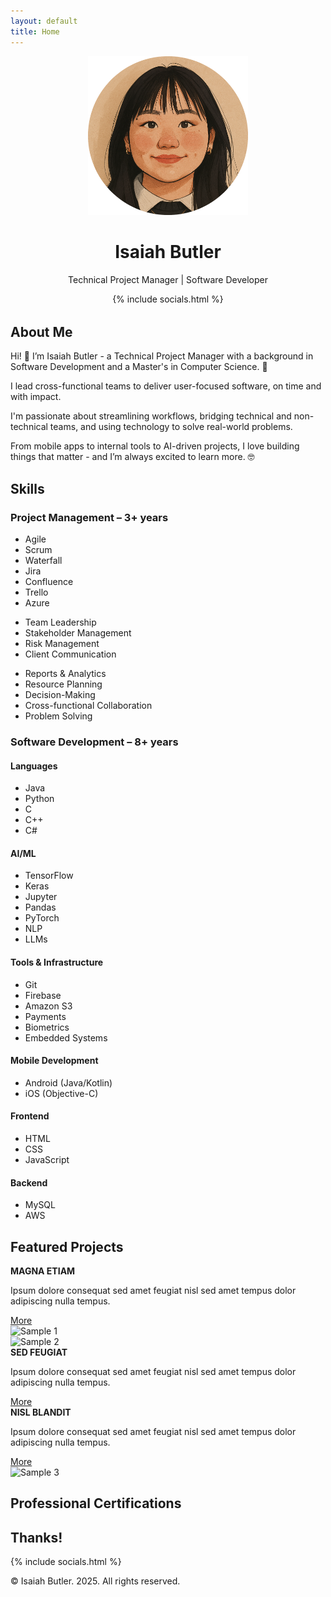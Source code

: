 ```yaml
---
layout: default
title: Home
---
```


<div class="wrapper">
  <div class="main">
    <div class="header" style="text-align: center; margin-bottom: 2rem;">
      <img src="assets/images/image.png" alt="Image" width="256" />
      <h1>Isaiah Butler</h1>
      <div class="divider"></div>
      <p class="job-title">Technical Project Manager | Software Developer</p>
      {% include socials.html %}
    </div>
    <section id="about" class="section" >
      <div class="section-header">
        <a href="#about" class="arrow-button"><i class="fas fa-chevron-down"></i></a>        
        <h2 class="section-title">About Me</h2>
        <div class="divider"></div>
      </div>
      <div class="about-text">
        <p>Hi! 👋 I’m Isaiah Butler - a Technical Project Manager with a background in Software Development and a Master's in Computer Science. 🤖</p>
        <p>I lead cross-functional teams to deliver user-focused software, on time and with impact.</p>
        <p>I'm passionate about streamlining workflows, bridging technical and non-technical teams, and using technology to solve real-world problems.</p>
        <p>From mobile apps to internal tools to AI-driven projects, I love building things that matter - and I’m always excited to learn more. 🤓</p>
      </div>
    </section>
    <section id="skills" class="section">
      <div class="section-header">
        <a href="#skills" class="arrow-button"><i class="fas fa-chevron-down"></i></a>
        <h2 class="section-title">Skills</h2>
        <div class="divider"></div>
      </div>
      <h3 class="section-subtitle">Project Management – 3+ years</h3>
      <div class="skills-columns">
        <div class="skills-col">
          <ul>
            <li><i class="fas fa-project-diagram"></i> Agile</li>
            <li><i class="fas fa-network-wired"></i> Scrum</li>
            <li><i class="fas fa-stream"></i> Waterfall</li>
            <li><i class="fab fa-jira"></i> Jira</li>
            <li><i class="fab fa-confluence"></i> Confluence</li>
            <li><i class="fab fa-trello"></i> Trello</li>
            <li><i class="devicon-azure-plain"></i> Azure</li>
          </ul>
        </div>
        <div class="skills-col">
          <ul>
            <li><i class="fas fa-users"></i> Team Leadership</li>
            <li><i class="fas fa-handshake"></i> Stakeholder Management</li>
            <li><i class="fas fa-shield-alt"></i> Risk Management</li>
            <li><i class="fas fa-user-check"></i> Client Communication</li>
          </ul>
        </div>
        <div class="skills-col">
          <ul>
            <li><i class="fas fa-chart-line"></i> Reports & Analytics</li>
            <li><i class="fas fa-gears"></i> Resource Planning</li>
            <li><i class="fas fa-lightbulb"></i> Decision-Making</li>
            <li><i class="fas fa-users-gear"></i> Cross-functional Collaboration</li>
            <li><i class="fas fa-tools"></i> Problem Solving</li>
          </ul>
        </div>
      </div>
      <h3 class="section-subtitle">Software Development – 8+ years</h3>
      <div class="skills-columns">
      <div class="skills-col">
        <h4>Languages</h4>
        <ul>
          <li><i class="fas fa-code"></i> Java</li>
          <li><i class="devicon-python-plain"></i> Python</li>
          <li><i class="devicon-c-plain"></i> C</li>
          <li><i class="devicon-cplusplus-plain"></i> C++</li>
          <li><i class="devicon-csharp-plain"></i> C#</li>
        </ul>
      </div>
      <div class="skills-col">
        <h4>AI/ML</h4>
        <ul>
          <li><i class="devicon-tensorflow-original"></i> TensorFlow</li>
          <li><i class="fas fa-brain"></i> Keras</li>
          <li><i class="devicon-jupyter-plain"></i> Jupyter</li>
          <li><i class="devicon-pandas-plain"></i> Pandas</li>
          <li><i class="devicon-pytorch-original"></i> PyTorch</li>
          <li><i class="fas fa-brain"></i> NLP</li>
          <li><i class="fas fa-robot"></i> LLMs</li>
        </ul>
      </div>
      <div class="skills-col">
        <h4>Tools & Infrastructure</h4>
        <ul>
          <li><i class="fab fa-git-alt"></i> Git</li>
          <li><i class="fas fa-fire"></i> Firebase</li>
          <li><i class="fas fa-cloud"></i> Amazon S3</li>
          <li><i class="fas fa-credit-card"></i> Payments</li>
          <li><i class="fas fa-fingerprint"></i> Biometrics</li>
          <li><i class="devicon-embeddedc-plain"></i> Embedded Systems</li>
        </ul>
      </div>
      <div class="skills-col">      
        <h4>Mobile Development</h4>
        <ul>
          <li><i class="fab fa-android"></i> Android (Java/Kotlin)</li>
          <li><i class="fab fa-apple"></i> iOS (Objective-C)</li>
        </ul>
      </div>
      <div class="skills-col">
        <h4>Frontend</h4>
        <ul>
          <li><i class="fab fa-html5"></i> HTML</li>
          <li><i class="fab fa-css3-alt"></i> CSS</li>
          <li><i class="fab fa-js-square"></i> JavaScript</li>
        </ul>
      </div>
      <div class="skills-col">
        <h4>Backend</h4>
        <ul>
          <li><i class="fas fa-database"></i> MySQL</li>          
          <li><i class="fas fa-cloud"></i> AWS</li>
        </ul>
      </div>
    </div>
    </section>
    <section id="projects" class="section" >
      <div class="section-header">
        <a href="#projects" class="arrow-button"><i class="fas fa-chevron-down"></i></a>        
        <h2 class="section-title">Featured Projects</h2>
        <div class="divider"></div>
      </div>
      <div class="card">
        <div class="text">
          <strong>MAGNA ETIAM</strong>
          <p>Ipsum dolore consequat sed amet feugiat nisl sed amet tempus dolor adipiscing nulla tempus.</p>
          <a class="button" href="#">More</a>
        </div>
        <img src="/assets/images/sample1.jpg" alt="Sample 1" />
      </div>
      <div class="card">
        <img src="/assets/images/sample2.jpg" alt="Sample 2" />
        <div class="text">
          <strong>SED FEUGIAT</strong>
          <p>Ipsum dolore consequat sed amet feugiat nisl sed amet tempus dolor adipiscing nulla tempus.</p>
          <a class="button" href="#">More</a>
        </div>
      </div>
      <div class="card">
        <div class="text">
          <strong>NISL BLANDIT</strong>
          <p>Ipsum dolore consequat sed amet feugiat nisl sed amet tempus dolor adipiscing nulla tempus.</p>
          <a class="button" href="#">More</a>
        </div>
        <img src="/assets/images/sample3.jpg" alt="Sample 3" />
      </div>
    </section>
    <section id="certifications" class="section" >
      <div class="section-header">
        <a href="#certifications" class="arrow-button"><i class="fas fa-chevron-down"></i></a>        
        <h2 class="section-title">Professional Certifications</h2>
        <div class="divider"></div>
      </div>
    </section>
    <section id="end" class="section" >
      <div class="section-header">
        <a href="#end" class="arrow-button"><i class="fas fa-chevron-down"></i></a>        
        <h2 class="section-title">Thanks!</h2>
        <div class="divider"></div>
      </div>
    </section>
    <footer class="footer">
        {% include socials.html %}
      <p>&copy; Isaiah Butler. 2025. All rights reserved.</p>
    </footer>
  </div>
</div>
